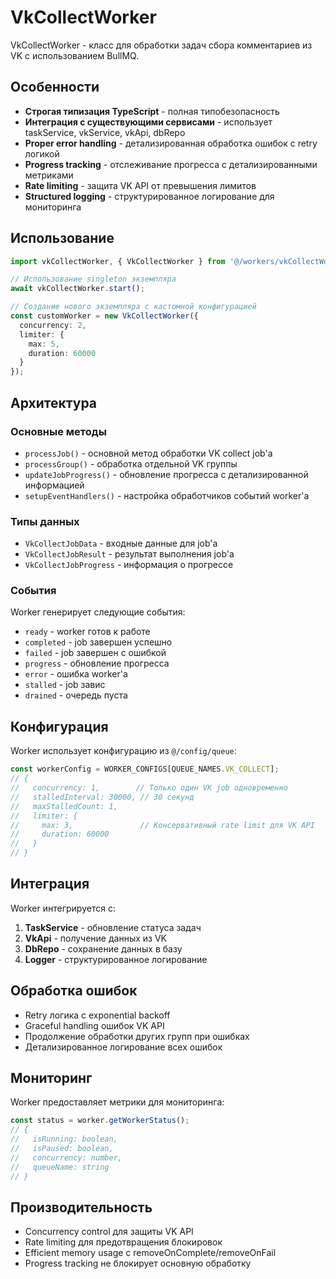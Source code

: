 # VkCollectWorker

VkCollectWorker - класс для обработки задач сбора комментариев из VK с использованием BullMQ.

## Особенности

- **Строгая типизация TypeScript** - полная типобезопасность
- **Интеграция с существующими сервисами** - использует taskService, vkService, vkApi, dbRepo
- **Proper error handling** - детализированная обработка ошибок с retry логикой
- **Progress tracking** - отслеживание прогресса с детализированными метриками
- **Rate limiting** - защита VK API от превышения лимитов
- **Structured logging** - структурированное логирование для мониторинга

## Использование

```typescript
import vkCollectWorker, { VkCollectWorker } from '@/workers/vkCollectWorker';

// Использование singleton экземпляра
await vkCollectWorker.start();

// Создание нового экземпляра с кастомной конфигурацией
const customWorker = new VkCollectWorker({
  concurrency: 2,
  limiter: {
    max: 5,
    duration: 60000
  }
});
```

## Архитектура

### Основные методы

- `processJob()` - основной метод обработки VK collect job'а
- `processGroup()` - обработка отдельной VK группы
- `updateJobProgress()` - обновление прогресса с детализированной информацией
- `setupEventHandlers()` - настройка обработчиков событий worker'а

### Типы данных

- `VkCollectJobData` - входные данные для job'а
- `VkCollectJobResult` - результат выполнения job'а
- `VkCollectJobProgress` - информация о прогрессе

### События

Worker генерирует следующие события:
- `ready` - worker готов к работе
- `completed` - job завершен успешно
- `failed` - job завершен с ошибкой
- `progress` - обновление прогресса
- `error` - ошибка worker'а
- `stalled` - job завис
- `drained` - очередь пуста

## Конфигурация

Worker использует конфигурацию из `@/config/queue`:

```typescript
const workerConfig = WORKER_CONFIGS[QUEUE_NAMES.VK_COLLECT];
// {
//   concurrency: 1,        // Только один VK job одновременно
//   stalledInterval: 30000, // 30 секунд
//   maxStalledCount: 1,
//   limiter: {
//     max: 3,               // Консервативный rate limit для VK API
//     duration: 60000
//   }
// }
```

## Интеграция

Worker интегрируется с:

1. **TaskService** - обновление статуса задач
2. **VkApi** - получение данных из VK
3. **DbRepo** - сохранение данных в базу
4. **Logger** - структурированное логирование

## Обработка ошибок

- Retry логика с exponential backoff
- Graceful handling ошибок VK API
- Продолжение обработки других групп при ошибках
- Детализированное логирование всех ошибок

## Мониторинг

Worker предоставляет метрики для мониторинга:

```typescript
const status = worker.getWorkerStatus();
// {
//   isRunning: boolean,
//   isPaused: boolean,
//   concurrency: number,
//   queueName: string
// }
```

## Производительность

- Concurrency control для защиты VK API
- Rate limiting для предотвращения блокировок
- Efficient memory usage с removeOnComplete/removeOnFail
- Progress tracking не блокирует основную обработку